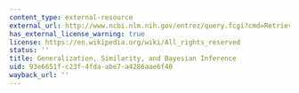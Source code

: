 ```yaml
---
content_type: external-resource
external_url: http://www.ncbi.nlm.nih.gov/entrez/query.fcgi?cmd=Retrieve&db=PubMed&dopt=Citation&list_uids=12048947
has_external_license_warning: true
license: https://en.wikipedia.org/wiki/All_rights_reserved
status: ''
title: Generalization, Similarity, and Bayesian Inference
uid: 93e6651f-c23f-4fda-abe7-a4286aae6f40
wayback_url: ''
---
```

